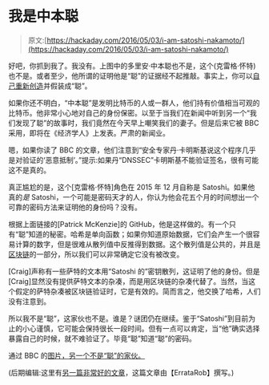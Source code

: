 # 我是中本聪

> 原文:[https://hackaday.com/2016/05/03/i-am-satoshi-nakamoto/](https://hackaday.com/2016/05/03/i-am-satoshi-nakamoto/)

好吧，你抓到我了。我没有。上图中的多里安·中本聪也不是，这个(克雷格·怀特)也不是。或者至少，他所谓的证明他是“聪”的证据经不起推敲。事实上，你可以[自己重新创造](http://gobittest.appspot.com/Address)并假装成“聪”。

如果你还不明白，“中本聪”是发明比特币的人或一群人，他们持有价值相当可观的比特币。他非常小心地对自己的身份保密。以至于当我们在新闻中听到另一个“我们发现了聪”的故事时，我们竟然在今天早上嘲笑我们的妻子。但是后来它被 BBC 采用，即将在《经济学人》上发表。严肃的新闻业。

嗯，如果你读了 BBC 的文章，他们注意到“安全专家丹·卡明斯基说这个程序几乎是对验证的‘恶意抵制’。”提示:如果丹“DNSSEC”卡明斯基不能验证签名，很有可能这不是真的。

真正尴尬的是，这个[克雷格·怀特]角色在 2015 年 12 月自称是 Satoshi。如果他真的*是* Satoshi，一个可能是密码天才的人，你认为他会花五个月的时间想出一个可靠的密码方法来证明他的身份吗？没有。

根据上面链接的[Patrick McKenzie]的 GitHub，他是这样做的。有一个只有“聪”知道的秘密。哈希是单向函数；如果你知道原始数据，它们会产生一个很容易计算的数字，但是很难从散列值中反推得到数据。这个散列值是公共的，并且是[区块链](https://en.wikipedia.org/wiki/Block_chain_%28database%29)的一部分，所以我们可以非常确定它没有被改变。

[Craig]声称有一些萨特的文本用“Satoshi 的”密钥散列，这证明了他的身份。但是[Craig]显然没有提供萨特文本的杂凑，而是用区块链的杂凑代替了。当然，当这个假定的萨特杂凑被区块链验证时，它是有效的。简而言之，他交换了哈希，人们没有注意到。

所以我不是“聪”，这家伙也不是。谁是？谜团仍在继续。鉴于“Satoshi”到目前为止的小心谨慎，它可能会保持很长一段时间。但有一点可以肯定，当“他”确实选择暴露自己的时候，就不难验证了。毕竟“聪”知道“聪”的密码。

通过 BBC 的[图片，另一个不是“聪”的家伙。](http://www.bbc.com/news/technology-36168863)

(后期编辑:这里有[另一篇非常好的文章](http://blog.erratasec.com/2016/05/satoshi-how-craig-wrights-deception.html)，这篇文章由【ErrataRob】撰写。)